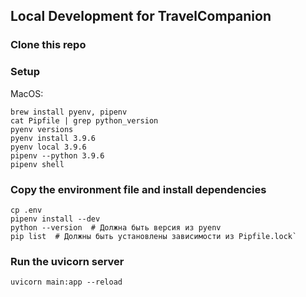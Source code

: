 ## Local Development for TravelCompanion

### Clone this repo

### Setup
MacOS:
```shell
brew install pyenv, pipenv
cat Pipfile | grep python_version
pyenv versions
pyenv install 3.9.6
pyenv local 3.9.6
pipenv --python 3.9.6
pipenv shell
```

### Copy the environment file and install dependencies
```shell
cp .env
pipenv install --dev
python --version  # Должна быть версия из pyenv
pip list  # Должны быть установлены зависимости из Pipfile.lock`
```

### Run the uvicorn server
```shell
uvicorn main:app --reload
```